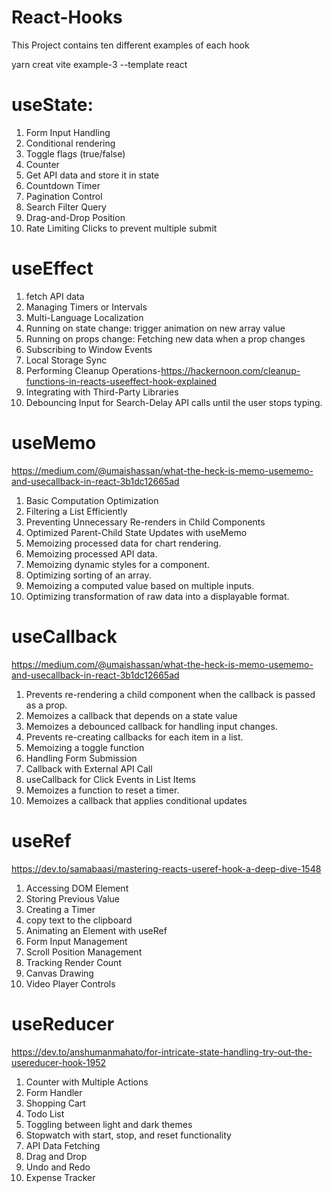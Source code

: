 # React-Hooks
This Project contains ten different examples of each hook

yarn creat vite example-3 --template react

# useState:
1. Form Input Handling
2. Conditional rendering
3. Toggle flags (true/false)
4. Counter
5. Get API data and store it in state
6. Countdown Timer
7. Pagination Control
8. Search Filter Query
9. Drag-and-Drop Position
10. Rate Limiting Clicks to prevent multiple submit

# useEffect
1. fetch API data
2. Managing Timers or Intervals
3. Multi-Language Localization 
4. Running on state change: trigger animation on new array value
5. Running on props change: Fetching new data when a prop changes
6. Subscribing to Window Events
7. Local Storage Sync
8. Performing Cleanup Operations-https://hackernoon.com/cleanup-functions-in-reacts-useeffect-hook-explained
9. Integrating with Third-Party Libraries
10. Debouncing Input for Search-Delay API calls until the user stops typing.

# useMemo
https://medium.com/@umaishassan/what-the-heck-is-memo-usememo-and-usecallback-in-react-3b1dc12665ad
1. Basic Computation Optimization
2. Filtering a List Efficiently
3. Preventing Unnecessary Re-renders in Child Components
4. Optimized Parent-Child State Updates with useMemo
5. Memoizing processed data for chart rendering.
6. Memoizing processed API data.
7. Memoizing dynamic styles for a component.
8. Optimizing sorting of an array.
9. Memoizing a computed value based on multiple inputs.
10. Optimizing transformation of raw data into a displayable format.

# useCallback
https://medium.com/@umaishassan/what-the-heck-is-memo-usememo-and-usecallback-in-react-3b1dc12665ad
1. Prevents re-rendering a child component when the callback is passed as a prop.
2. Memoizes a callback that depends on a state value
3. Memoizes a debounced callback for handling input changes.
4. Prevents re-creating callbacks for each item in a list.
5. Memoizing a toggle function
6. Handling Form Submission
7. Callback with External API Call
8. useCallback for Click Events in List Items
9. Memoizes a function to reset a timer.
10. Memoizes a callback that applies conditional updates

# useRef
https://dev.to/samabaasi/mastering-reacts-useref-hook-a-deep-dive-1548
1. Accessing DOM Element  
2. Storing Previous Value
3. Creating a Timer
4. copy text to the clipboard
5. Animating an Element with useRef
6. Form Input Management
7. Scroll Position Management
8. Tracking Render Count
9. Canvas Drawing
10. Video Player Controls

# useReducer
https://dev.to/anshumanmahato/for-intricate-state-handling-try-out-the-usereducer-hook-1952
1. Counter with Multiple Actions
2. Form Handler
3. Shopping Cart
4. Todo List
5. Toggling between light and dark themes
6. Stopwatch with start, stop, and reset functionality
7. API Data Fetching
8. Drag and Drop
9. Undo and Redo
10. Expense Tracker

